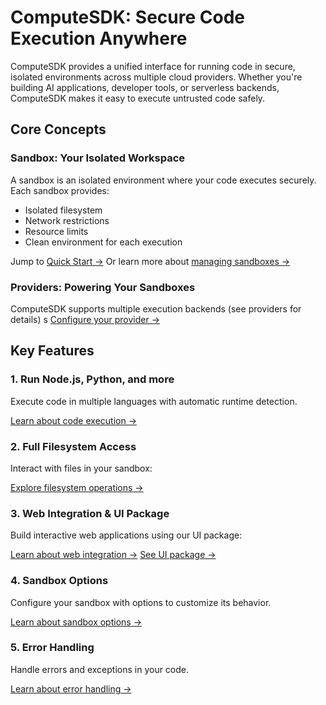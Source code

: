 # ComputeSDK: Secure Code Execution Anywhere

ComputeSDK provides a unified interface for running code in secure, isolated environments across multiple cloud providers. Whether you're building AI applications, developer tools, or serverless backends, ComputeSDK makes it easy to execute untrusted code safely.

## Core Concepts

### Sandbox: Your Isolated Workspace
A sandbox is an isolated environment where your code executes securely. Each sandbox provides:
- Isolated filesystem
- Network restrictions
- Resource limits
- Clean environment for each execution

Jump to [Quick Start →](./quick-start)
Or learn more about [managing sandboxes →](./sandbox-management)

### Providers: Powering Your Sandboxes
ComputeSDK supports multiple execution backends (see providers for details)
s
[Configure your provider →](./configuration)

## Key Features

### 1. Run Node.js, Python, and more
Execute code in multiple languages with automatic runtime detection.

[Learn about code execution →](./code-execution)

### 2. Full Filesystem Access
Interact with files in your sandbox:

[Explore filesystem operations →](./filesystem)

### 3. Web Integration & UI Package
Build interactive web applications using our UI package:

[Learn about web integration →](./api-integration#web-integration)
[See UI package →](./ui-package)

### 4. Sandbox Options
Configure your sandbox with options to customize its behavior.

[Learn about sandbox options →](./api-integration#sandbox-options)

### 5. Error Handling
Handle errors and exceptions in your code.

[Learn about error handling →](./api-integration#error-handling)

